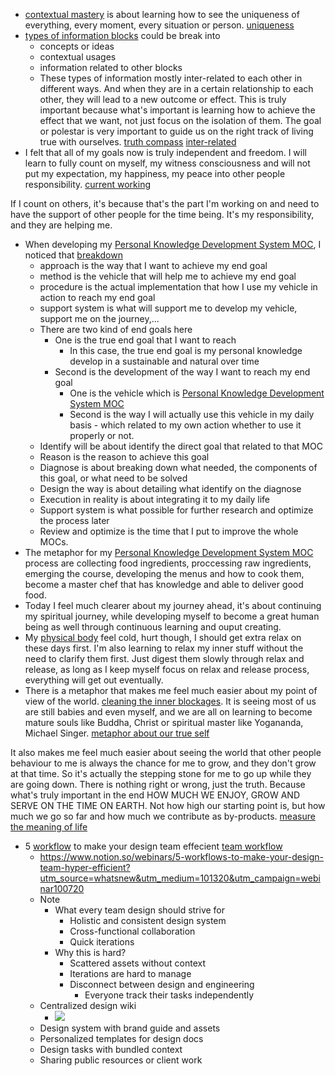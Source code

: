 - [contextual mastery](<contextual mastery.md>) is about learning how to see the uniqueness of everything, every moment, every situation or person. [uniqueness](<uniqueness.md>)
- [types of information blocks](<types of information blocks.md>) could be break into
    - concepts or ideas
    - contextual usages
    - information related to other blocks
    - These types of information mostly inter-related to each other in different ways. And when they are in a certain relationship to each other, they will lead to a new outcome or effect. This is truly important because what's important is learning how to achieve the effect that we want, not just focus on the isolation of them. The goal or polestar is very important to guide us on the right track of living true with ourselves. [truth compass](<truth compass.md>) [inter-related](<inter-related.md>)
- I felt that all of my goals now is truly independent and freedom. I will learn to fully count on myself, my witness consciousness and will not put my expectation, my happiness, my peace into other people responsibility. [current working](<current working.md>)

If I count on others, it's because that's the part I'm working on and need to have the support of other people for the time being. It's my responsibility, and they are helping me. 
- When developing my [Personal Knowledge Development System MOC](<Personal Knowledge Development System MOC.md>), I noticed that [breakdown](<breakdown.md>)
    - approach is the way that I want to achieve my end goal
    - method is the vehicle that will help me to achieve my end goal
    - procedure is the actual implementation that how I use my vehicle in action to reach my end goal
    - support system is what will support me to develop my vehicle, support me on the journey,...
    - There are two kind of end goals here
        - One is the true end goal that I want to reach
            - In this case, the true end goal is my personal knowledge develop in a sustainable and natural over time
        - Second is the development of the way I want to reach my end goal
            - One is the vehicle which is [Personal Knowledge Development System MOC](<Personal Knowledge Development System MOC.md>)
            - Second is the way I will actually use this vehicle in my daily basis - which related to my own action whether to use it properly or not.
    - Identify will be about identify the direct goal that related to that MOC
    - Reason is the reason to achieve this goal
    - Diagnose is about breaking down what needed, the components of this goal, or what need to be solved
    - Design the way is about detailing what identify on the diagnose
    - Execution in reality is about integrating it to my daily life
    - Support system is what possible for further research and optimize the process later
    - Review and optimize is the time that I put to improve the whole MOCs.
- The metaphor for my [Personal Knowledge Development System MOC](<Personal Knowledge Development System MOC.md>) process are collecting food ingredients, proccessing raw ingredients, emerging the course, developing the menus and how to cook them, become a master chef that has knowledge and able to deliver good food.
- Today I feel much clearer about my journey ahead, it's about continuing my spiritual journey, while developing myself to become a great human being as well through continuous learning and ouput creating.
- My [physical body](<physical body.md>) feel cold, hurt though, I should get extra relax on these days first. I'm also learning to relax my inner stuff without the need to clarify them first. Just digest them slowly through relax and release, as long as I keep myself focus on relax and release process, everything will get out eventually.
- There is a metaphor that makes me feel much easier about my point of view of the world. [cleaning the inner blockages](<cleaning the inner blockages.md>). It is seeing most of us are still babies and even myself, and we are all on learning to become mature souls like Buddha, Christ or spiritual master like Yogananda, Michael Singer. [metaphor about our true self](<metaphor about our true self.md>) 

It also makes me feel much easier about seeing the world that other people behaviour to me is always the chance for me to grow, and they don't grow at that time. So it's actually the stepping stone for me to go up while they are going down. There is nothing right or wrong, just the truth. Because what's truly important in the end HOW MUCH WE ENJOY, GROW AND SERVE ON THE TIME ON EARTH. Not how high our starting point is, but how much we go so far and how much we contribute as by-products. [measure the meaning of life](<measure the meaning of life.md>)
- 5 [workflow](<workflow.md>) to make your design team effecient [team workflow](<team workflow.md>)
    - https://www.notion.so/webinars/5-workflows-to-make-your-design-team-hyper-efficient?utm_source=whatsnew&utm_medium=101320&utm_campaign=webinar100720
    - Note
        - What every team design should strive for
            - Holistic and consistent design system
            - Cross-functional collaboration
            - Quick iterations
        - Why this is hard?
            - Scattered assets without context
            - Iterations are hard to manage
            - Disconnect between design and engineering
                - Everyone track their tasks independently
    - Centralized design wiki
        - ![](https://firebasestorage.googleapis.com/v0/b/firescript-577a2.appspot.com/o/imgs%2Fapp%2FNgoctien%2F8IHRCn9vHa.png?alt=media&token=f3857953-7126-4a07-ab9c-8134540e488d)
    - Design system with brand guide and assets
    - Personalized templates for design docs
    - Design tasks with bundled context
    - Sharing public resources or client work
